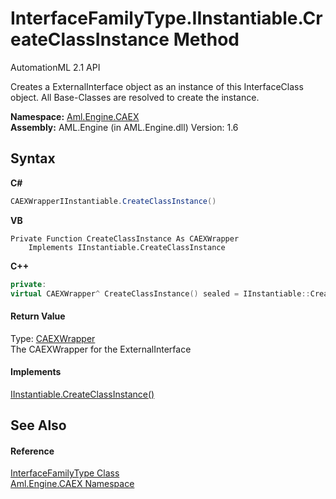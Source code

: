 # InterfaceFamilyType.IInstantiable.CreateClassInstance Method 
AutomationML 2.1 API 

Creates a ExternalInterface object as an instance of this InterfaceClass object. All Base-Classes are resolved to create the instance.

**Namespace:**&nbsp;<a href="N_Aml_Engine_CAEX">Aml.Engine.CAEX</a><br />**Assembly:**&nbsp;AML.Engine (in AML.Engine.dll) Version: 1.6

## Syntax

**C#**<br />
``` C#
CAEXWrapperIInstantiable.CreateClassInstance()
```

**VB**<br />
``` VB
Private Function CreateClassInstance As CAEXWrapper
	Implements IInstantiable.CreateClassInstance
```

**C++**<br />
``` C++
private:
virtual CAEXWrapper^ CreateClassInstance() sealed = IInstantiable::CreateClassInstance
```


#### Return Value
Type: <a href="T_Aml_Engine_CAEX_CAEXWrapper">CAEXWrapper</a><br />The CAEXWrapper for the ExternalInterface

#### Implements
<a href="M_Aml_Engine_CAEX_IInstantiable_CreateClassInstance">IInstantiable.CreateClassInstance()</a><br />

## See Also


#### Reference
<a href="T_Aml_Engine_CAEX_InterfaceFamilyType">InterfaceFamilyType Class</a><br /><a href="N_Aml_Engine_CAEX">Aml.Engine.CAEX Namespace</a><br />